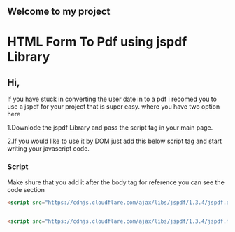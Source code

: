 ## Welcome to my project

# HTML Form To Pdf using jspdf Library

## Hi, 

If you have stuck in converting the user date in to a pdf i recomed you to use a jspdf for your project that is super easy. where you have two option here 

1.Downlode the jspdf Library and pass the script tag in your main page.

2.If you would like to use it by DOM just add this below script tag and start writing your javascript code.

### Script

Make shure that you add it after the body tag for reference you can see the code section

```markdown
<script src="https://cdnjs.cloudflare.com/ajax/libs/jspdf/1.3.4/jspdf.debug.js" integrity="sha512-234m/ySxaBP6BRdJ4g7jYG7uI9y2E74dvMua1JzkqM3LyWP43tosIqET873f3m6OQ/0N6TKyqXG4fLeHN9vKkg==" crossorigin="anonymous"></script>


<script src="https://cdnjs.cloudflare.com/ajax/libs/jspdf/1.3.4/jspdf.min.js" integrity="sha512-1g3IT1FdbHZKcBVZzlk4a4m5zLRuBjMFMxub1FeIRvR+rhfqHFld9VFXXBYe66ldBWf+syHHxoZEbZyunH6Idg==" crossorigin="anonymous"></script>
```


